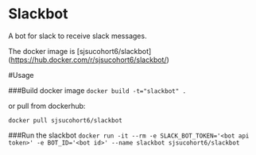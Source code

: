 Slackbot
========

A bot for slack to receive slack messages. 

The docker image is [sjsucohort6/slackbot] (https://hub.docker.com/r/sjsucohort6/slackbot/)


#Usage

###Build docker image 
```docker build -t="slackbot" .```

or pull from dockerhub:

```docker pull sjsucohort6/slackbot```

###Run the slackbot
```docker run -it --rm -e SLACK_BOT_TOKEN='<bot api token>' -e BOT_ID='<bot id>' --name slackbot sjsucohort6/slackbot``` 
